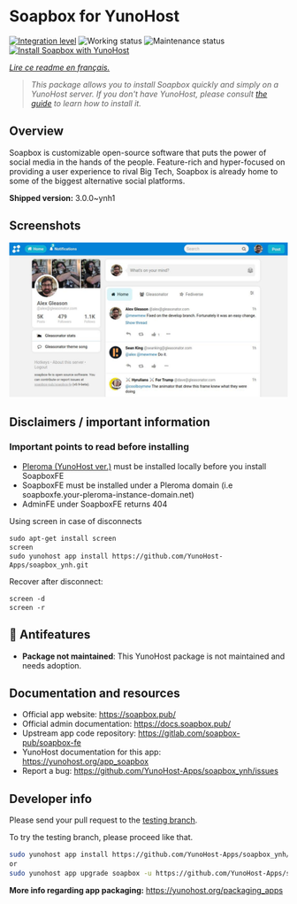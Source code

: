 <!--
N.B.: This README was automatically generated by https://github.com/YunoHost/apps/tree/master/tools/README-generator
It shall NOT be edited by hand.
-->

# Soapbox for YunoHost

[![Integration level](https://dash.yunohost.org/integration/soapbox.svg)](https://dash.yunohost.org/appci/app/soapbox) ![Working status](https://ci-apps.yunohost.org/ci/badges/soapbox.status.svg) ![Maintenance status](https://ci-apps.yunohost.org/ci/badges/soapbox.maintain.svg)  
[![Install Soapbox with YunoHost](https://install-app.yunohost.org/install-with-yunohost.svg)](https://install-app.yunohost.org/?app=soapbox)

*[Lire ce readme en français.](./README_fr.md)*

> *This package allows you to install Soapbox quickly and simply on a YunoHost server.
If you don't have YunoHost, please consult [the guide](https://yunohost.org/#/install) to learn how to install it.*

## Overview

Soapbox is customizable open-source software that puts the power of social media in the hands of the people. Feature-rich and hyper-focused on providing a user experience to rival Big Tech, Soapbox is already home to some of the biggest alternative social platforms.


**Shipped version:** 3.0.0~ynh1

## Screenshots

![Screenshot of Soapbox](./doc/screenshots/screenshot.jpg)

## Disclaimers / important information

### Important points to read before installing

- [Pleroma (YunoHost ver.)](https://github.com/YunoHost-Apps/pleroma_ynh) must be installed locally before you install SoapboxFE
- SoapboxFE must be installed under a Pleroma domain (i.e soapboxfe.your-pleroma-instance-domain.net)
- AdminFE under SoapboxFE returns 404

Using screen in case of disconnects

``` 
sudo apt-get install screen
screen
sudo yunohost app install https://github.com/YunoHost-Apps/soapbox_ynh.git
```
Recover after disconnect:
```
screen -d
screen -r
```

## :red_circle: Antifeatures

- **Package not maintained**: This YunoHost package is not maintained and needs adoption.

## Documentation and resources

* Official app website: <https://soapbox.pub/>
* Official admin documentation: <https://docs.soapbox.pub/>
* Upstream app code repository: <https://gitlab.com/soapbox-pub/soapbox-fe>
* YunoHost documentation for this app: <https://yunohost.org/app_soapbox>
* Report a bug: <https://github.com/YunoHost-Apps/soapbox_ynh/issues>

## Developer info

Please send your pull request to the [testing branch](https://github.com/YunoHost-Apps/soapbox_ynh/tree/testing).

To try the testing branch, please proceed like that.

``` bash
sudo yunohost app install https://github.com/YunoHost-Apps/soapbox_ynh/tree/testing --debug
or
sudo yunohost app upgrade soapbox -u https://github.com/YunoHost-Apps/soapbox_ynh/tree/testing --debug
```

**More info regarding app packaging:** <https://yunohost.org/packaging_apps>
